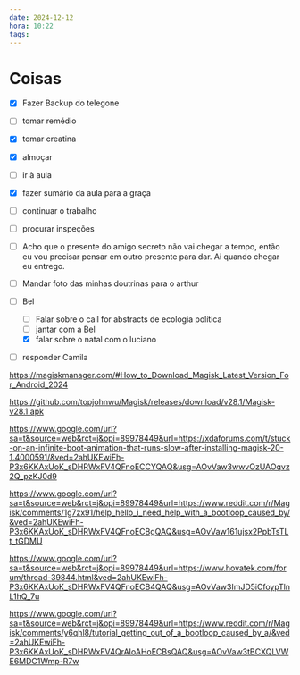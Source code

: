 ```yaml
---
date: 2024-12-12
hora: 10:22
tags:
---
```




# Coisas
- [x] Fazer Backup do telegone
- [ ] tomar remédio
- [x] tomar creatina
- [x] almoçar
- [ ] ir à aula
- [x] fazer sumário da aula para a graça
- [ ] continuar o trabalho

- [ ] procurar inspeções
- [ ] Acho que o presente do amigo secreto não vai chegar a tempo, então eu vou precisar pensar em outro presente para dar. Ai quando chegar eu entrego. 
- [ ] Mandar foto das minhas doutrinas para o arthur
- [ ] Bel
	- [ ] Falar sobre o call for abstracts de ecologia política
	- [ ] jantar com a Bel
	- [x] falar sobre o natal com o luciano
- [ ] responder Camila 

https://magiskmanager.com/#How_to_Download_Magisk_Latest_Version_For_Android_2024 

https://github.com/topjohnwu/Magisk/releases/download/v28.1/Magisk-v28.1.apk

https://www.google.com/url?sa=t&source=web&rct=j&opi=89978449&url=https://xdaforums.com/t/stuck-on-an-infinite-boot-animation-that-runs-slow-after-installing-magisk-20-1.4000591/&ved=2ahUKEwiFh-P3x6KKAxUoK_sDHRWxFV4QFnoECCYQAQ&usg=AOvVaw3wwvOzUAOqvz2Q_pzKJ0d9

https://www.google.com/url?sa=t&source=web&rct=j&opi=89978449&url=https://www.reddit.com/r/Magisk/comments/1g7zx91/help_hello_i_need_help_with_a_bootloop_caused_by/&ved=2ahUKEwiFh-P3x6KKAxUoK_sDHRWxFV4QFnoECBgQAQ&usg=AOvVaw161ujsx2PpbTsTLt_tGDMU

https://www.google.com/url?sa=t&source=web&rct=j&opi=89978449&url=https://www.hovatek.com/forum/thread-39844.html&ved=2ahUKEwiFh-P3x6KKAxUoK_sDHRWxFV4QFnoECB4QAQ&usg=AOvVaw3ImJD5iCfoypTlnL1hQ_7u

https://www.google.com/url?sa=t&source=web&rct=j&opi=89978449&url=https://www.reddit.com/r/Magisk/comments/y6qhl8/tutorial_getting_out_of_a_bootloop_caused_by_a/&ved=2ahUKEwiFh-P3x6KKAxUoK_sDHRWxFV4QrAIoAHoECBsQAQ&usg=AOvVaw3tBCXQLVWE6MDC1Wmp-R7w